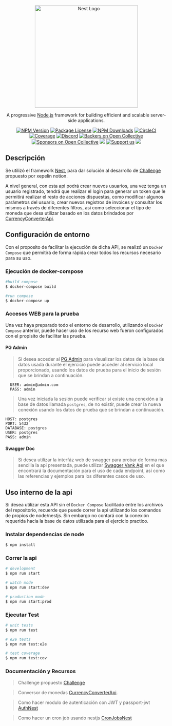 <p align="center">
  <a href="http://nestjs.com/" target="blank"><img src="https://nestjs.com/img/logo_text.svg" width="320" alt="Nest Logo" /></a>
</p>

[circleci-image]: https://img.shields.io/circleci/build/github/nestjs/nest/master?token=abc123def456
[circleci-url]: https://circleci.com/gh/nestjs/nest

  <p align="center">A progressive <a href="http://nodejs.org" target="_blank">Node.js</a> framework for building efficient and scalable server-side applications.</p>
    <p align="center">
<a href="https://www.npmjs.com/~nestjscore" target="_blank"><img src="https://img.shields.io/npm/v/@nestjs/core.svg" alt="NPM Version" /></a>
<a href="https://www.npmjs.com/~nestjscore" target="_blank"><img src="https://img.shields.io/npm/l/@nestjs/core.svg" alt="Package License" /></a>
<a href="https://www.npmjs.com/~nestjscore" target="_blank"><img src="https://img.shields.io/npm/dm/@nestjs/common.svg" alt="NPM Downloads" /></a>
<a href="https://circleci.com/gh/nestjs/nest" target="_blank"><img src="https://img.shields.io/circleci/build/github/nestjs/nest/master" alt="CircleCI" /></a>
<a href="https://coveralls.io/github/nestjs/nest?branch=master" target="_blank"><img src="https://coveralls.io/repos/github/nestjs/nest/badge.svg?branch=master#9" alt="Coverage" /></a>
<a href="https://discord.gg/G7Qnnhy" target="_blank"><img src="https://img.shields.io/badge/discord-online-brightgreen.svg" alt="Discord"/></a>
<a href="https://opencollective.com/nest#backer" target="_blank"><img src="https://opencollective.com/nest/backers/badge.svg" alt="Backers on Open Collective" /></a>
<a href="https://opencollective.com/nest#sponsor" target="_blank"><img src="https://opencollective.com/nest/sponsors/badge.svg" alt="Sponsors on Open Collective" /></a>
  <a href="https://paypal.me/kamilmysliwiec" target="_blank"><img src="https://img.shields.io/badge/Donate-PayPal-ff3f59.svg"/></a>
    <a href="https://opencollective.com/nest#sponsor"  target="_blank"><img src="https://img.shields.io/badge/Support%20us-Open%20Collective-41B883.svg" alt="Support us"></a>
  <a href="https://twitter.com/nestframework" target="_blank"><img src="https://img.shields.io/twitter/follow/nestframework.svg?style=social&label=Follow"></a>
</p>
  <!--[![Backers on Open Collective](https://opencollective.com/nest/backers/badge.svg)](https://opencollective.com/nest#backer)
  [![Sponsors on Open Collective](https://opencollective.com/nest/sponsors/badge.svg)](https://opencollective.com/nest#sponsor)-->

## Descripción

Se utilizó el framework [Nest](https://github.com/nestjs/nest), para dar solución al desarrollo de [Challenge](https://xepelin.notion.site/Test-Backend-P-blico-f15bf9ee3bde4ef6964e181790dddd39) propuesto por xepelin notion.

A nivel general, con esta api podrá crear nuevos usuarios, una vez tenga un usuario registrado, tendrá que realizar el login para generar un token que le permitirá realizar el resto de acciones dispuestas, como modificar algunos parámetros del usuario, crear nuevos registros de invoices y consultar los mismos a través de diferentes filtros, asi como seleccionar el tipo de moneda que desa utilizar basado en los datos brindados por [CurrencyConverterApi](https://free.currencyconverterapi.com/free-api-key).

## Configuración de entorno

Con el proposito de facilitar la ejecución de dicha API, se realizó un `Docker Compose` que permitirá de forma rápida crear todos los recursos necesario para su uso.

### Ejecución de docker-compose

```bash
#build compose
$ docker-compose build

#run compose
$ docker-compose up
```

### Accesos WEB para la prueba

Una vez haya preparado todo el entorno de desarrollo, utilizando el `Docker Compose` anterior, puede hacer uso de los recurso web fueron configurados con el propisito de facilitar las prueba.

#### PG Admin

> Si desea acceder al [PG Admin](http://localhost:8081/login?next=%2F) para visualizar los datos de la base de datos usada durante el ejercicio puede acceder al servicio local proporcionado, usando los datos de prueba para el inicio de sesión que se brindan a continuación.

```
  USER: admin@admin.com
  PASS: admin
```

> Una vez iniciada la sesión puede verificar si existe una conexión a la base de datos llamada `postgres`, de no existir, puede crear la nueva conexión usando los datos de prueba que se brindan a continuación.

```
HOST: postgres
PORT: 5432
DATABASE: postgres
USER: postgres
PASS: admin
```

#### Swagger Doc

> Si desea utilizar la interfáz web de swagger para probar de forma mas sencilla la api presentada, puede utilizar [Swagger Vank Api](http://localhost:3001/doc/) en el que encontrará la documentación para el uso de cada endpoint, así como las referencias y ejemplos para los diferentes casos de uso.

## Uso interno de la api

Si desea utilizar esta API sin el `Docker Compose` facilitado entre los archivos del repositorio, recuerde que puede correr la api utilizando los comandos de propios de node/nestjs. Sin embargo no contará con la conexión requerida hacia la base de datos utilizada para el ejercicio practico.

### Instalar dependencias de node

```bash
$ npm install
```

### Correr la api

```bash
# development
$ npm run start

# watch mode
$ npm run start:dev

# production mode
$ npm run start:prod
```

### Ejecutar Test

```bash
# unit tests
$ npm run test

# e2e tests
$ npm run test:e2e

# test coverage
$ npm run test:cov
```

### Documentación y Recursos

> Challenge propuesto [Challenge](https://xepelin.notion.site/Test-Backend-P-blico-f15bf9ee3bde4ef6964e181790dddd39)

> Conversor de monedas [CurrencyConverterApi](https://free.currencyconverterapi.com/free-api-key).

> Como hacer modulo de autenticación con JWT y passport-jwt [AuthNest](https://www.youtube.com/watch?v=2P-Bxrtser4)

> Como hacer un cron job usando nestjs [CronJobsNest](https://www.youtube.com/watch?v=FX5JySeL1WY)
